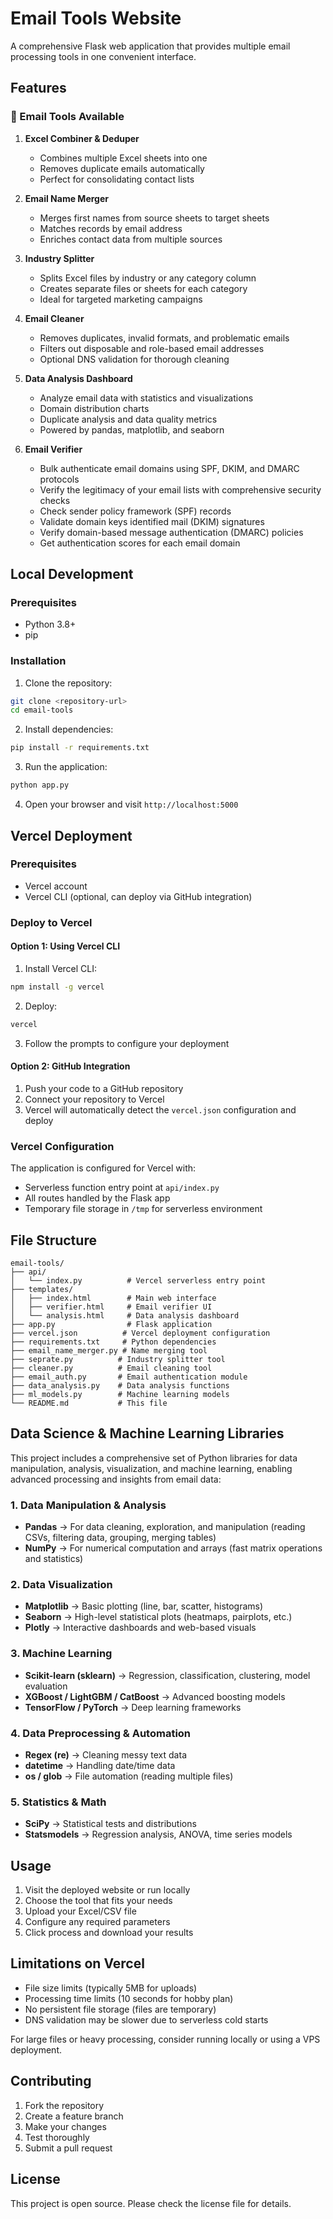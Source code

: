 # Email Tools Website

A comprehensive Flask web application that provides multiple email processing tools in one convenient interface.

## Features

### 🧹 Email Tools Available

1. **Excel Combiner & Deduper**
   - Combines multiple Excel sheets into one
   - Removes duplicate emails automatically
   - Perfect for consolidating contact lists

2. **Email Name Merger**
   - Merges first names from source sheets to target sheets
   - Matches records by email address
   - Enriches contact data from multiple sources

3. **Industry Splitter**
   - Splits Excel files by industry or any category column
   - Creates separate files or sheets for each category
   - Ideal for targeted marketing campaigns

4. **Email Cleaner**
   - Removes duplicates, invalid formats, and problematic emails
   - Filters out disposable and role-based email addresses
   - Optional DNS validation for thorough cleaning

5. **Data Analysis Dashboard**
   - Analyze email data with statistics and visualizations
   - Domain distribution charts
   - Duplicate analysis and data quality metrics
   - Powered by pandas, matplotlib, and seaborn

6. **Email Verifier**
   - Bulk authenticate email domains using SPF, DKIM, and DMARC protocols
   - Verify the legitimacy of your email lists with comprehensive security checks
   - Check sender policy framework (SPF) records
   - Validate domain keys identified mail (DKIM) signatures
   - Verify domain-based message authentication (DMARC) policies
   - Get authentication scores for each email domain

## Local Development

### Prerequisites
- Python 3.8+
- pip

### Installation

1. Clone the repository:
```bash
git clone <repository-url>
cd email-tools
```

2. Install dependencies:
```bash
pip install -r requirements.txt
```

3. Run the application:
```bash
python app.py
```

4. Open your browser and visit `http://localhost:5000`

## Vercel Deployment

### Prerequisites
- Vercel account
- Vercel CLI (optional, can deploy via GitHub integration)

### Deploy to Vercel

#### Option 1: Using Vercel CLI
1. Install Vercel CLI:
```bash
npm install -g vercel
```

2. Deploy:
```bash
vercel
```

3. Follow the prompts to configure your deployment

#### Option 2: GitHub Integration
1. Push your code to a GitHub repository
2. Connect your repository to Vercel
3. Vercel will automatically detect the `vercel.json` configuration and deploy

### Vercel Configuration

The application is configured for Vercel with:
- Serverless function entry point at `api/index.py`
- All routes handled by the Flask app
- Temporary file storage in `/tmp` for serverless environment

## File Structure

```
email-tools/
├── api/
│   └── index.py          # Vercel serverless entry point
├── templates/
│   ├── index.html        # Main web interface
│   ├── verifier.html     # Email verifier UI
│   └── analysis.html     # Data analysis dashboard
├── app.py                # Flask application
├── vercel.json          # Vercel deployment configuration
├── requirements.txt     # Python dependencies
├── email_name_merger.py # Name merging tool
├── seprate.py          # Industry splitter tool
├── cleaner.py          # Email cleaning tool
├── email_auth.py       # Email authentication module
├── data_analysis.py    # Data analysis functions
├── ml_models.py        # Machine learning models
└── README.md           # This file
```

## Data Science & Machine Learning Libraries

This project includes a comprehensive set of Python libraries for data manipulation, analysis, visualization, and machine learning, enabling advanced processing and insights from email data:

### 1. Data Manipulation & Analysis
- **Pandas** → For data cleaning, exploration, and manipulation (reading CSVs, filtering data, grouping, merging tables)
- **NumPy** → For numerical computation and arrays (fast matrix operations and statistics)

### 2. Data Visualization
- **Matplotlib** → Basic plotting (line, bar, scatter, histograms)
- **Seaborn** → High-level statistical plots (heatmaps, pairplots, etc.)
- **Plotly** → Interactive dashboards and web-based visuals

### 3. Machine Learning
- **Scikit-learn (sklearn)** → Regression, classification, clustering, model evaluation
- **XGBoost / LightGBM / CatBoost** → Advanced boosting models
- **TensorFlow / PyTorch** → Deep learning frameworks

### 4. Data Preprocessing & Automation
- **Regex (re)** → Cleaning messy text data
- **datetime** → Handling date/time data
- **os / glob** → File automation (reading multiple files)

### 5. Statistics & Math
- **SciPy** → Statistical tests and distributions
- **Statsmodels** → Regression analysis, ANOVA, time series models

## Usage

1. Visit the deployed website or run locally
2. Choose the tool that fits your needs
3. Upload your Excel/CSV file
4. Configure any required parameters
5. Click process and download your results

## Limitations on Vercel

- File size limits (typically 5MB for uploads)
- Processing time limits (10 seconds for hobby plan)
- No persistent file storage (files are temporary)
- DNS validation may be slower due to serverless cold starts

For large files or heavy processing, consider running locally or using a VPS deployment.

## Contributing

1. Fork the repository
2. Create a feature branch
3. Make your changes
4. Test thoroughly
5. Submit a pull request

## License

This project is open source. Please check the license file for details.
